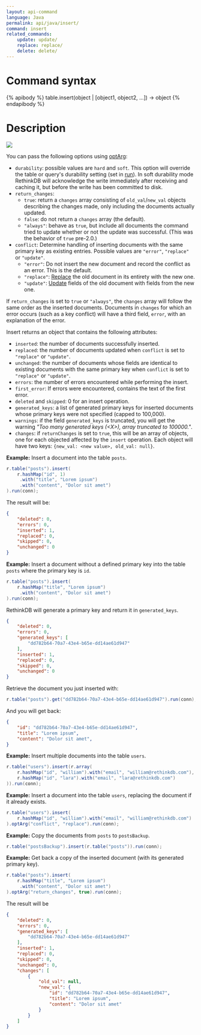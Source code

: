 ```yaml
---
layout: api-command
language: Java
permalink: api/java/insert/
command: insert
related_commands:
    update: update/
    replace: replace/
    delete: delete/
---
```


# Command syntax #

{% apibody %}
table.insert(object | [object1, object2, ...]) &rarr; object
{% endapibody %}

# Description #

<img src="/assets/images/docs/api_illustrations/insert_javascript.png" class="api_command_illustration" />

You can pass the following options using [optArg](/api/java/optarg/):

- `durability`: possible values are `hard` and `soft`. This option will override the table or query's durability setting (set in [run](/api/java/run/)). In soft durability mode RethinkDB will acknowledge the write immediately after receiving and caching it, but before the write has been committed to disk.
- `return_changes`:
    - `true`: return a `changes` array consisting of `old_val`/`new_val` objects describing the changes made, only including the documents actually updated.
    - `false`: do not return a `changes` array (the default).
    - `"always"`: behave as `true`, but include all documents the command tried to update whether or not the update was successful. (This was the behavior of `true` pre-2.0.)
- `conflict`: Determine handling of inserting documents with the same primary key as existing entries. Possible values are `"error"`, `"replace"` or `"update"`.
    - `"error"`: Do not insert the new document and record the conflict as an error. This is the default.
    - `"replace"`: [Replace](/api/java/replace/) the old document in its entirety with the new one.
    - `"update"`: [Update](/api/java/update/) fields of the old document with fields from the new one.

If `return_changes` is set to `true` or `"always"`, the `changes` array will follow the same order as the inserted documents. Documents in `changes` for which an error occurs (such as a key conflict) will have a third field, `error`, with an explanation of the error.

Insert returns an object that contains the following attributes:

- `inserted`: the number of documents successfully inserted.
- `replaced`: the number of documents updated when `conflict` is set to `"replace"` or `"update"`.
- `unchanged`: the number of documents whose fields are identical to existing documents with the same primary key when `conflict` is set to `"replace"` or `"update"`.
- `errors`: the number of errors encountered while performing the insert.
- `first_error`: If errors were encountered, contains the text of the first error.
- `deleted` and `skipped`: 0 for an insert operation.
- `generated_keys`: a list of generated primary keys for inserted documents whose primary keys were not specified (capped to 100,000).
- `warnings`: if the field `generated_keys` is truncated, you will get the warning _"Too many generated keys (&lt;X&gt;), array truncated to 100000."_.
- `changes`: if `returnChanges` is set to `true`, this will be an array of objects, one for each objected affected by the `insert` operation. Each object will have two keys: `{new_val: <new value>, old_val: null}`.

__Example:__ Insert a document into the table `posts`.

```java
r.table("posts").insert(
    r.hashMap("id", 1)
     .with("title", "Lorem ipsum")
     .with("content", "Dolor sit amet")
).run(conn);
```

<!-- stop -->

The result will be:

```json
{
    "deleted": 0,
    "errors": 0,
    "inserted": 1,
    "replaced": 0,
    "skipped": 0,
    "unchanged": 0
}
```


__Example:__ Insert a document without a defined primary key into the table `posts` where the
primary key is `id`.

```java
r.table("posts").insert(
    r.hashMap("title", "Lorem ipsum")
     .with("content", "Dolor sit amet")
).run(conn);
```

RethinkDB will generate a primary key and return it in `generated_keys`.

```json
{
    "deleted": 0,
    "errors": 0,
    "generated_keys": [
        "dd782b64-70a7-43e4-b65e-dd14ae61d947"
    ],
    "inserted": 1,
    "replaced": 0,
    "skipped": 0,
    "unchanged": 0
}
```

Retrieve the document you just inserted with:

```java
r.table("posts").get("dd782b64-70a7-43e4-b65e-dd14ae61d947").run(conn);
```

And you will get back:

```json
{
    "id": "dd782b64-70a7-43e4-b65e-dd14ae61d947",
    "title": "Lorem ipsum",
    "content": "Dolor sit amet",
}
```


__Example:__ Insert multiple documents into the table `users`.

```java
r.table("users").insert(r.array(
    r.hashMap("id", "william").with("email", "william@rethinkdb.com"),
    r.hashMap("id", "lara").with("email", "lara@rethinkdb.com")
)).run(conn);
```


__Example:__ Insert a document into the table `users`, replacing the document if it already exists.  

```java
r.table("users").insert(
    r.hashMap("id", "william").with("email", "william@rethinkdb.com")
).optArg("conflict", "replace").run(conn);
```


__Example:__ Copy the documents from `posts` to `postsBackup`.

```java
r.table("postsBackup").insert(r.table("posts")).run(conn);
```


__Example:__ Get back a copy of the inserted document (with its generated primary key).

```java
r.table("posts").insert(
    r.hashMap("title", "Lorem ipsum")
     .with("content", "Dolor sit amet")
).optArg("return_changes", true).run(conn);
```

The result will be

```json
{
    "deleted": 0,
    "errors": 0,
    "generated_keys": [
        "dd782b64-70a7-43e4-b65e-dd14ae61d947"
    ],
    "inserted": 1,
    "replaced": 0,
    "skipped": 0,
    "unchanged": 0,
    "changes": [
        {
            "old_val": null,
            "new_val": {
                "id": "dd782b64-70a7-43e4-b65e-dd14ae61d947",
                "title": "Lorem ipsum",
                "content": "Dolor sit amet"
            }
        }
    ]
}
```
